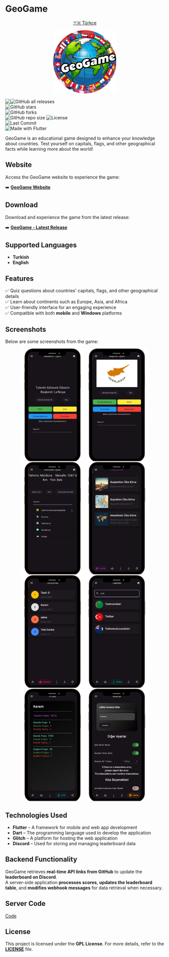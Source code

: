# **GeoGame**  

<p align="center">
  <a href="TR.md">🇹🇷 Türkçe</a>
</p>

<p align="center">
  <img src="assets/logo.png" alt="GeoGame Logo" width="200"/>
</p>  

<img  align="left" src="https://komarev.com/ghpvc/?username=keremlolgg&repo=geogame&style=for-the-badge&label=VISITORS+COUNT&color=%237B1E7B"/>

![GitHub all releases](https://img.shields.io/github/downloads/keremlolgg/GeoGame/total?logo=github&style=for-the-badge&color=blue&label=Total%20Downloads)  
![GitHub stars](https://img.shields.io/github/stars/keremlolgg/GeoGame?style=for-the-badge)  
![GitHub forks](https://img.shields.io/github/forks/keremlolgg/GeoGame?style=for-the-badge)  
![GitHub repo size](https://img.shields.io/github/repo-size/keremlolgg/geogame?style=for-the-badge)
![License](https://img.shields.io/github/license/keremlolgg/GeoGame?style=for-the-badge)  
![Last Commit](https://img.shields.io/github/last-commit/keremlolgg/GeoGame?style=for-the-badge)  
![Made with Flutter](https://img.shields.io/badge/Made%20with-Flutter-blue?style=for-the-badge&logo=flutter)  

GeoGame is an educational game designed to enhance your knowledge about countries. Test yourself on capitals, flags, and other geographical facts while learning more about the world!  

## **Website**  

Access the GeoGame website to experience the game:  

➡️ [**GeoGame Website**](https://keremkk.vercel.app/geogame)  

## **Download**  

Download and experience the game from the latest release:  

➡️ [**GeoGame - Latest Release**](https://github.com/keremlolgg/GeoGame/releases/latest)  

## **Supported Languages**  

- **Turkish**  
- **English**  

## **Features**  

✅ Quiz questions about countries' capitals, flags, and other geographical details  
✅ Learn about continents such as Europe, Asia, and Africa  
✅ User-friendly interface for an engaging experience  
✅ Compatible with both **mobile** and **Windows** platforms  

## **Screenshots**  

Below are some screenshots from the game:  

<p align="center">
  <img src="Resimler/baskentoyun.png" alt="Capital Quiz" width="200"/>
  <img src="Resimler/bayrakoyun.png" alt="Flag Quiz" width="200"/>
  <img src="Resimler/mesafeoyun.png" alt="Distance Game" width="200"/>
  <img src="Resimler/mainlobi.png" alt="Main Lobby" width="200"/>
  <img src="Resimler/leadboard.png" alt="Leaderboard" width="200"/>
  <img src="Resimler/ulkeler.png" alt="Countries" width="200"/>
  <img src="Resimler/profiles.png" alt="Profile Page" width="200"/>
  <img src="Resimler/settings.png" alt="Settings" width="200"/>
</p>  

## **Technologies Used**  

- **Flutter** – A framework for mobile and web app development  
- **Dart** – The programming language used to develop the application  
- **Glitch** – A platform for hosting the web application  
- **Discord** – Used for storing and managing leaderboard data  

## **Backend Functionality**  

GeoGame retrieves **real-time API links from GitHub** to update the **leaderboard on Discord**.  
A server-side application **processes scores**, **updates the leaderboard table**, and **modifies webhook messages** for data retrieval when necessary.  

## **Server Code**

[Code](https://glitch.com/edit/#!/keremkk?path=routes/geogame.js)


## **License**  

This project is licensed under the **GPL License**. For more details, refer to the [**LICENSE**](LICENSE) file.
